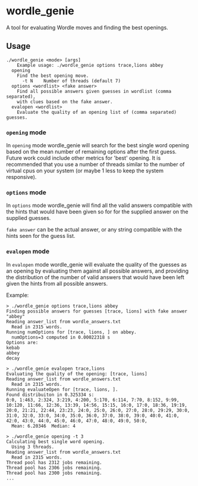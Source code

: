 # wordle_genie
A tool for evaluating Wordle moves and finding the best openings.

## Usage
```
./wordle_genie <mode> [args]
    Example usage: ./wordle_genie options trace,lions abbey
  opening
    Find the best opening move.
      -t N    Number of threads (default 7)
  options <wordlist> <fake answer>
    Find all possible answers given guesses in wordlist (comma separated),
    with clues based on the fake answer.
  evalopen <wordlist>
    Evaluate the quality of an opening list of (comma separated) guesses.
```

### `opening` mode
In `opening` mode wordle_genie will search for the best single word opening based on the mean number of remaining options after the first guess.  Future work could include other metrics for 'best' opening.  It is recommended that you use a number of threads similar to the number of virtual cpus on your system (or maybe 1 less to keep the system responsive).

### `options` mode
In `options` mode wordle_genie will find all the valid answers compatible with the hints that would have been given so for for the supplied answer on the supplied guesses.

`fake answer` can be the actual answer, or any string compatible with the hints seen for the guess list.

### `evalopen` mode
In `evalopen` mode wordle_genie will evaluate the quality of the guesses as an opening by evaluating them against all possible answers, and providing the distribution of the number of valid answers that would have been left given the hints from all possible answers.

Example:
```
> ./wordle_genie options trace,lions abbey
Finding possible answers for guesses [trace, lions] with fake answer "abbey"
Reading answer_list from wordle_answers.txt
  Read in 2315 words.
Running numOptions for [trace, lions, ] on abbey.
  numOptions=3 computed in 0.00022318 s
Options are:
kebab
abbey
decay

> ./wordle_genie evalopen trace,lions
Evaluating the quality of the opening: [trace, lions]
Reading answer_list from wordle_answers.txt
  Read in 2315 words.
Running evaluateOpen for [trace, lions, ].
Found distribuiton in 0.325334 s:
0:0, 1:463, 2:324, 3:219, 4:200, 5:170, 6:114, 7:70, 8:152, 9:99, 10:120, 11:66, 12:36, 13:39, 14:56, 15:15, 16:0, 17:0, 18:36, 19:19, 20:0, 21:21, 22:44, 23:23, 24:0, 25:0, 26:0, 27:0, 28:0, 29:29, 30:0, 31:0, 32:0, 33:0, 34:0, 35:0, 36:0, 37:0, 38:0, 39:0, 40:0, 41:0, 42:0, 43:0, 44:0, 45:0, 46:0, 47:0, 48:0, 49:0, 50:0,
  Mean: 6.20346  Median: 4

> ./wordle_genie opening -t 3
Calculating best single word opening.
  Using 3 threads.
Reading answer_list from wordle_answers.txt
  Read in 2315 words.
Thread pool has 2312 jobs remaining.
Thread pool has 2306 jobs remaining.
Thread pool has 2300 jobs remaining.
...
```